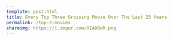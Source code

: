 ```yaml
---
template: post.html
title: Every Top Three Grossing Movie Over The Last 25 Years
permalink: /top-3-movies
shareimg: https://i.imgur.com/0IADOwR.png
---
```


<div id='container'>
  <div id='panel'></div>
  <div id='graph'></div>
</div>

<link rel="stylesheet" type="text/css" href="style.css">
<script src='../worlds-group-2017/d3_.js'></script>
<script src='../worlds-group-2017/swoopy-drag.js'></script>
<script src='_script.js'></script>
